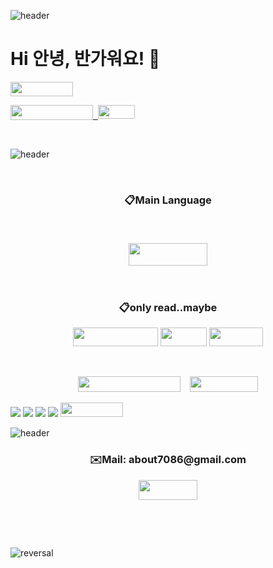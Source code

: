 ![header](https://capsule-render.vercel.app/api?type=waving&color=auto&height=300&section=header&text=welcome!&fontSize=90&animation=fadeIn&fontAlignY=38&desc=Sehyun's%20GitHub%20GateWay&descAlignY=51&descAlign=62)

<h1>Hi 안녕, 반가워요! 🤗</h1>


<p><img src="https://img.shields.io/badge/Naver blog-03C75A?style=flat-square&amp;logo=Naver&amp;logoColor=FFFFFF" width="100" height="23" /></p>

<p><a href="https://hits.seeyoufarm.com">&nbsp;&nbsp;</a><a style="text-align: -webkit-center;" href="https://blog.naver.com/kimsehyun34" target="_blank" rel="noopener"><img src="https://img.shields.io/badge/-Vlog-92a8d1?logo=kakao&amp;logoColor=white" width="59" height="22" /></a><a href="https://hits.seeyoufarm.com"><img style="float: left;" src="https://hits.seeyoufarm.com/api/count/incr/badge.svg?url=https%3A%2F%2Fgithub.com%2FFURY312&amp;count_bg=%235264A8&amp;title_bg=%23222141&amp;icon=github.svg&amp;icon_color=%23E7E7E7&amp;title=hits&amp;edge_flat=false" width="132" height="24" /></a></p>

<p>&nbsp;</p>

![header](https://capsule-render.vercel.app/api?type=rect&color=gradient&height=1)<!-- 언어설명 -->

<p>&nbsp;</p>

<h3 align="center">📋Main Language<br />
<p>&nbsp;</p>
<p><img src="https://img.shields.io/badge/Python-3776AB?style=for-the-badge&amp;logo=Python&amp;logoColor=white" width="126" height="36" /></p></h3>
<p>&nbsp;</p>
<h3 align="center">📋only read..maybe</h3>
<p align="center"><img src="https://img.shields.io/badge/javascript-F7DF1E?style=for-the-badge&amp;logo=javascript&amp;logoColor=black" width="136" height="30" /> <img src="https://img.shields.io/badge/css-1572B6?style=for-the-badge&amp;logo=css3&amp;logoColor=white" width="74" height="30" /> <img src="https://img.shields.io/badge/html-E34F26?style=for-the-badge&amp;logo=html5&amp;logoColor=white" width="86" height="30" /></p>

<p>&nbsp;</p>

<p align="center"><img src="https://img.shields.io/badge/Visual Studio Code-007ACC?style=flat-square&amp;logo=Visual Studio Code&amp;logoColor=" width="164" height="25" />&nbsp; &nbsp;&nbsp;<img src="https://img.shields.io/badge/Windows 11-0078D4?style=flat-square&amp;logo=Windows 11&amp;logoColor=FFFFFF" width="109" height="25" /></p>

<p><img src="https://img.shields.io/badge/Amazon AWS-232F3E?style=flat-square&amp;logo=Amazon AWS&amp;logoColor=" />&nbsp;<img src="https://img.shields.io/badge/Amazon AWS-232F3E?style=flat-square&amp;logo=Amazon EC2&amp;logoColor=" /> <img src="https://img.shields.io/badge/Unity-FFFFFF?style=flat-square&amp;logo=Unity&amp;logoColor=000000" /> <img src="https://img.shields.io/badge/Blender-F5792A?style=flat-square&amp;logo=Blender&amp;logoColor=FFFFFF" />&nbsp;<img src="https://img.shields.io/badge/Lightroom-041E42?style=flat-square&amp;logo=Adobe Lightroom&amp;logoColor=FFFFFF" width="100" height="23" /></p>

![header](https://capsule-render.vercel.app/api?type=rect&color=gradient&height=1)<!-- 메일 -->

<h3 align="center">✉️Mail: about7086@gmail.com</h3>

<p align="center"><a href="mailto:about7086@gmail.com"> <img src="https://img.shields.io/badge/Gmail-d14836?style=flat-square&amp;logo=Gmail&amp;logoColor=white&amp;link=about7086@gmail.com" width="94" height="32" /> </a></p>

<p>&nbsp;</p>
<p>&nbsp;</p>

![reversal](https://capsule-render.vercel.app/api?type=waving&section=footer&color=auto)
